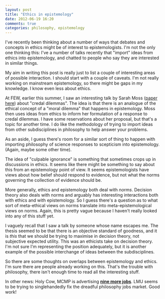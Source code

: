 ```yaml
---
layout: post
title: "Ethics in epistemology"
date: 2012-06-19 16:20
comments: true
categories: philosophy, epistemology
---
```

I've recently been thinking about a number of ways that debates and
concepts in ethics might be of interest to epistemologists.
I'm not the only one thinking this: 
I've a number of talks recently that "import" ideas from ethics
into epistemology, and chatted to people 
who say they are interested in similar things.

My aim in writing this post is really just to list a couple of
interesting areas of possible interaction.
I should start with a couple of caveats.
I'm not really working on mainstream epistemology,
so there might be gaps in my knowledge.
I know even less about ethics.

<!--more-->

At FEW, earlier this summer, I saw an interesting talk
by Sarah Moss 
([paper here](http://fitelson.org/few/moss_paper.pdf))
about "credal dilemmas".
The idea is that there is an analogue of the ethical
concept of a "moral dilemma" that happens in epistemology.
Moss then uses ideas from ethics to inform her
formulation of a response to credal dilemmas.
I have some reservations about her proposal, 
but that's a topic for another time.
I do like the methodology of trying to import
ideas from other subdisciplines in philosophy
to help answer your problems.

As an aside, I guess there's room for a similar sort of 
thing to happen with importing philosophy of science
responses to scepticism into epistemology.
(Again, maybe some other time).

The idea of "culpable ignorance" is something that sometimes
crops up in discussions in ethics.
It seems like there might be something to say about this
from an epistemology point of view.
It seems epistemologists have views about how
belief should respond to evidence,
but not what the norms governing the collection
of evidence should be.

More generally, ethics and epistemology
both deal with *norms*.
Decision theory also deals with norms and
arguably has interesting interactions both with ethics and
with epistemology.
So I guess there's a question as to what sort of
meta-ethical views on norms translate into meta-epistemological
views on norms.
Again, this is pretty vague because I haven't really looked into
any of this stuff yet.

I vaguely recall that I saw a talk by someone whose name escapes me.
The thesis seemed to be that there is an objective standard of goodness,
and it is *this* that we should be trying to maximise in decision theory, 
not subjective expected utility.
This was an ethicists take on decision theory.
I'm not sure I'm representing the position adequately,
but it is another example of the possible interchange of 
ideas between the subdisciplines.

So there are some thoughts on overlaps between epistemology and
ethics.
I'm sure there are people already working on this.
That's the trouble with philosophy,
there isn't enough time to read all the interesting stuff.

In other news: Holy Cow, MCMP is advertising 
[**nine more jobs**](http://m-phi.blogspot.co.uk/2012/06/positions-in-philosophy-of-science-at.html).
LMU seems to be trying to singlehandedly fix the 
dreadful philosophy jobs market.
Good work!
